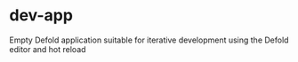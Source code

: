 # dev-app
Empty Defold application suitable for iterative development using the Defold editor and hot reload

